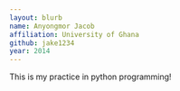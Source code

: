 ```yaml
---
layout: blurb
name: Anyongmor Jacob
affiliation: University of Ghana
github: jake1234
year: 2014
---
```

This is my practice in python programming!
